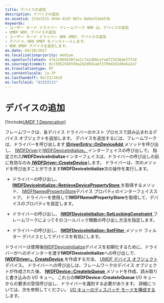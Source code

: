 ```yaml
---
title: デバイスの追加
description: デバイスの追加
ms.assetid: 233e3315-3044-42d7-867c-0a9e153eb53b
keywords:
- ユーザー モード ドライバー フレームワーク WDK は、デバイスの追加
- UMDF WDK、デバイスの追加
- ユーザー モード ドライバー WDK UMDF、デバイスの追加
- デバイス、WDK UMDF をインストールします。
- WDK UMDF デバイスを追加します。
ms.date: 04/20/2017
ms.localizationpriority: medium
ms.openlocfilehash: 47e2c805630faa1c7a2d80ce7adf23438a637f20
ms.sourcegitcommit: 0cc5051945559a242d941a6f2799d161d8eba2a7
ms.translationtype: MT
ms.contentlocale: ja-JP
ms.lasthandoff: 04/23/2019
ms.locfileid: "63353113"
---
```

# <a name="adding-a-device"></a>デバイスの追加


[!include[UMDF 1 Deprecation](../umdf-1-deprecation.md)]

フレームワークは、各デバイス ドライバーのホスト プロセスで読み込まれるデバイス オブジェクトを追加します。 デバイスを追加するには、フレームワークは、ドライバーを呼び出します[ **IDriverEntry::OnDeviceAdd** ](https://msdn.microsoft.com/library/windows/hardware/ff554896)メソッドを呼び出し、 [IWDFDriver](https://msdn.microsoft.com/library/windows/hardware/ff558893)と[IWDFDeviceInitialize。](https://msdn.microsoft.com/library/windows/hardware/ff556965)インターフェイスの呼び出しで。 指定された**IWDFDeviceInitialize**インターフェイスは、ドライバーの呼び出しの前に有効なのみ[ **IWDFDriver::CreateDevice**](https://msdn.microsoft.com/library/windows/hardware/ff558899)します。 ドライバーは、次のメソッドを呼び出すことができます**IWDFDeviceInitialize**次の操作を実行します。

-   ドライバーの呼び出し、 [ **IWDFDeviceInitialize::RetrieveDevicePropertyStore** ](https://msdn.microsoft.com/library/windows/hardware/ff556982)を取得するメソッド、 [IWDFNamedPropertyStore](https://msdn.microsoft.com/library/windows/hardware/ff560164)デバイス プロパティのインターフェイスストア。 ドライバーを使用して**IWDFNamedPropertyStore**を取得して、デバイスのプロパティを設定します。

-   ドライバーの呼び出し、 [ **IWDFDeviceInitialize::SetLockingConstraint** ](https://msdn.microsoft.com/library/windows/hardware/ff556991)フレームワークによってそのコールバック関数の呼び出し方法を指定します。

-   ドライバーの呼び出し、 [ **IWDFDeviceInitialize::SetFilter** ](https://msdn.microsoft.com/library/windows/hardware/ff556985)メソッド フィルター デバイスとしてデバイスを有効にします。

ドライバーは使用後[IWDFDeviceInitialize](https://msdn.microsoft.com/library/windows/hardware/ff556965)デバイスを初期化するために、ドライバーがへのポインターを渡す**IWDFDeviceInitialize**への呼び出しで、 [ **IWDFDriver:。CreateDevice** ](https://msdn.microsoft.com/library/windows/hardware/ff558899)を作成する方法、 [UMDF デバイス オブジェクト](framework-device-object.md)デバイス。 ドライバーへの呼び出しは、フレームワークのデバイス オブジェクトが作成された後、 [ **IWDFDevice::CreateIoQueue** ](https://msdn.microsoft.com/library/windows/hardware/ff557020)メソッドを作成、読み取りと書き込みの I/O キュー。 これらの**IWDFDevice::CreateIoQueue** I/O キューからの要求の受信呼び出し、ドライバーを識別する必要があります。 詳細については、次を参照してください。 [I/O キューのディスパッチ モードを構成する](configuring-dispatch-mode-for-an-i-o-queue.md)します。

 

 





